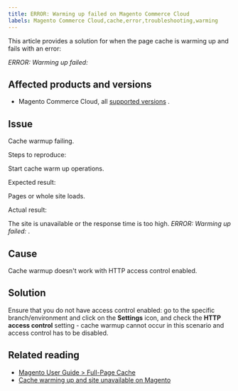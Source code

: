 ```yaml
---
title: ERROR: Warming up failed on Magento Commerce Cloud
labels: Magento Commerce Cloud,cache,error,troubleshooting,warming
---
```


This article provides a solution for when the page cache is warming up and fails with an error:

 *ERROR: Warming up failed: <website link>* 

## Affected products and versions

* Magento Commerce Cloud, all [supported versions](https://magento.com/sites/default/files/magento-software-lifecycle-policy.pdf) .

## Issue

Cache warmup failing.

 <span class="wysiwyg-underline">Steps to reproduce:</span> 

Start cache warm up operations.

 <span class="wysiwyg-underline">Expected result:</span> 

Pages or whole site loads.

 <span class="wysiwyg-underline">Actual result:</span> 

The site is unavailable or the response time is too high. *ERROR: Warming up failed: <website link>* .

## Cause

Cache warmup doesn't work with HTTP access control enabled.

## Solution

Ensure that you do not have access control enabled: go to the specific branch/environment and click on the **Settings** icon, and check the **HTTP access control** setting - cache warmup cannot occur in this scenario and access control has to be disabled.

## Related reading

* [Magento User Guide > Full-Page Cache](https://docs.magento.com/user-guide/system/cache-full-page.html)
* [Cache warming up and site unavailable on Magento](https://support.magento.com/hc/en-us/articles/360051308371)

